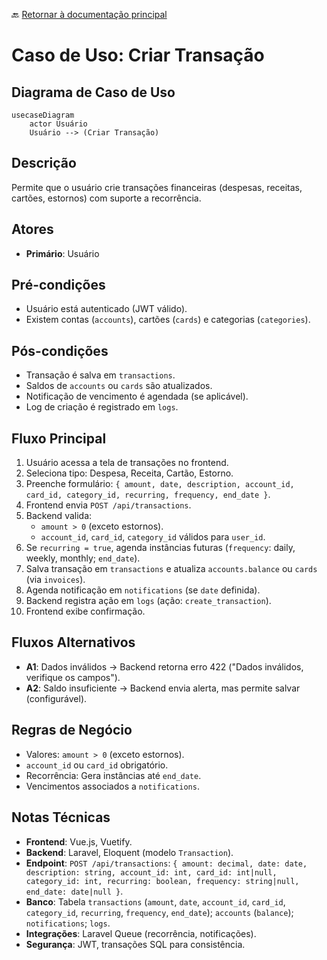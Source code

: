 🔙 [Retornar à documentação principal](../../README.md)

# Caso de Uso: Criar Transação

## Diagrama de Caso de Uso

```mermaid
usecaseDiagram
    actor Usuário
    Usuário --> (Criar Transação)
```

## Descrição

Permite que o usuário crie transações financeiras (despesas, receitas, cartões, estornos) com suporte a recorrência.

## Atores

- **Primário**: Usuário

## Pré-condições

- Usuário está autenticado (JWT válido).
- Existem contas (`accounts`), cartões (`cards`) e categorias (`categories`).

## Pós-condições

- Transação é salva em `transactions`.
- Saldos de `accounts` ou `cards` são atualizados.
- Notificação de vencimento é agendada (se aplicável).
- Log de criação é registrado em `logs`.

## Fluxo Principal

1. Usuário acessa a tela de transações no frontend.
2. Seleciona tipo: Despesa, Receita, Cartão, Estorno.
3. Preenche formulário: `{ amount, date, description, account_id, card_id, category_id, recurring, frequency, end_date }`.
4. Frontend envia `POST /api/transactions`.
5. Backend valida:
   - `amount > 0` (exceto estornos).
   - `account_id`, `card_id`, `category_id` válidos para `user_id`.
6. Se `recurring = true`, agenda instâncias futuras (`frequency`: daily, weekly, monthly; `end_date`).
7. Salva transação em `transactions` e atualiza `accounts.balance` ou `cards` (via `invoices`).
8. Agenda notificação em `notifications` (se `date` definida).
9. Backend registra ação em `logs` (ação: `create_transaction`).
10. Frontend exibe confirmação.

## Fluxos Alternativos

- **A1**: Dados inválidos → Backend retorna erro 422 ("Dados inválidos, verifique os campos").
- **A2**: Saldo insuficiente → Backend envia alerta, mas permite salvar (configurável).

## Regras de Negócio

- Valores: `amount > 0` (exceto estornos).
- `account_id` ou `card_id` obrigatório.
- Recorrência: Gera instâncias até `end_date`.
- Vencimentos associados a `notifications`.

## Notas Técnicas

- **Frontend**: Vue.js, Vuetify.
- **Backend**: Laravel, Eloquent (modelo `Transaction`).
- **Endpoint**: `POST /api/transactions`: `{ amount: decimal, date: date, description: string, account_id: int, card_id: int|null, category_id: int, recurring: boolean, frequency: string|null, end_date: date|null }`.
- **Banco**: Tabela `transactions` (`amount`, `date`, `account_id`, `card_id`, `category_id`, `recurring`, `frequency`, `end_date`); `accounts` (`balance`); `notifications`; `logs`.
- **Integrações**: Laravel Queue (recorrência, notificações).
- **Segurança**: JWT, transações SQL para consistência.
